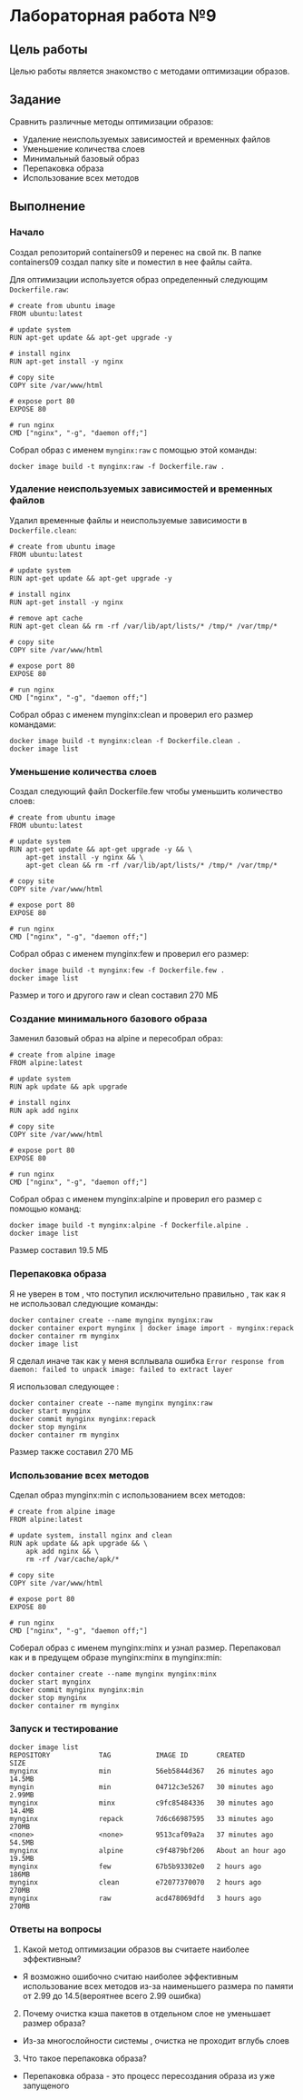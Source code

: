 # Лабораторная работа №9

## Цель работы

Целью работы является знакомство с методами оптимизации образов.

## Задание

Сравнить различные методы оптимизации образов:

- Удаление неиспользуемых зависимостей и временных файлов
- Уменьшение количества слоев
- Минимальный базовый образ
- Перепаковка образа
- Использование всех методов


## Выполнение 

### Начало 

Создал репозиторий containers09 и перенес на свой пк. В папке containers09 создал папку site и поместил в нее файлы сайта.

Для оптимизации используется образ определенный следующим `Dockerfile.raw`:

```
# create from ubuntu image
FROM ubuntu:latest

# update system
RUN apt-get update && apt-get upgrade -y

# install nginx
RUN apt-get install -y nginx

# copy site
COPY site /var/www/html

# expose port 80
EXPOSE 80

# run nginx
CMD ["nginx", "-g", "daemon off;"]
```

Собрал образ с именем `mynginx:raw` с помощью этой команды:

`docker image build -t mynginx:raw -f Dockerfile.raw .`

### Удаление неиспользуемых зависимостей и временных файлов

Удалил временные файлы и неиспользуемые зависимости в `Dockerfile.clean`:

```
# create from ubuntu image
FROM ubuntu:latest

# update system
RUN apt-get update && apt-get upgrade -y

# install nginx
RUN apt-get install -y nginx

# remove apt cache
RUN apt-get clean && rm -rf /var/lib/apt/lists/* /tmp/* /var/tmp/*

# copy site
COPY site /var/www/html

# expose port 80
EXPOSE 80

# run nginx
CMD ["nginx", "-g", "daemon off;"]
```

Собрал образ с именем mynginx:clean и проверил его размер командами:

```
docker image build -t mynginx:clean -f Dockerfile.clean .
docker image list
```

### Уменьшение количества слоев 

Создал следующий файл Dockerfile.few чтобы уменьшить количество слоев:

```
# create from ubuntu image
FROM ubuntu:latest

# update system
RUN apt-get update && apt-get upgrade -y && \
    apt-get install -y nginx && \
    apt-get clean && rm -rf /var/lib/apt/lists/* /tmp/* /var/tmp/*

# copy site
COPY site /var/www/html

# expose port 80
EXPOSE 80

# run nginx
CMD ["nginx", "-g", "daemon off;"]
```

Собрал образ с именем mynginx:few и проверил его размер:

```
docker image build -t mynginx:few -f Dockerfile.few .
docker image list
```

Размер и того и другого raw и clean составил 270 МБ

### Создание минимального базового образа

Заменил базовый образ на alpine и пересобрал образ:

```
# create from alpine image
FROM alpine:latest

# update system
RUN apk update && apk upgrade

# install nginx
RUN apk add nginx

# copy site
COPY site /var/www/html

# expose port 80
EXPOSE 80

# run nginx
CMD ["nginx", "-g", "daemon off;"]
```

Собрал образ с именем mynginx:alpine и проверил его размер с помощью команд:

```
docker image build -t mynginx:alpine -f Dockerfile.alpine .
docker image list
```

Размер составил 19.5 МБ

### Перепаковка образа

Я не уверен в том , что поступил исключительно правильно , так как я не использовал следующие команды: 

```
docker container create --name mynginx mynginx:raw
docker container export mynginx | docker image import - mynginx:repack
docker container rm mynginx
docker image list
```

Я сделал иначе так как у меня всплывала ошибка `Error response from daemon: failed to unpack image: failed to extract layer `

Я использовал следующее :

```
docker container create --name mynginx mynginx:raw
docker start mynginx
docker commit mynginx mynginx:repack
docker stop mynginx
docker container rm mynginx
```

Размер также составил 270 МБ

### Использование всех методов

Сделал образ mynginx:min с использованием всех методов:

```
# create from alpine image
FROM alpine:latest

# update system, install nginx and clean
RUN apk update && apk upgrade && \
    apk add nginx && \
    rm -rf /var/cache/apk/*

# copy site
COPY site /var/www/html

# expose port 80
EXPOSE 80

# run nginx
CMD ["nginx", "-g", "daemon off;"]
```

Соберал образ с именем mynginx:minx и узнал размер. Перепаковал как и в предущем образе mynginx:minx в mynginx:min:

```
docker container create --name mynginx mynginx:minx
docker start mynginx
docker commit mynginx mynginx:min
docker stop mynginx
docker container rm mynginx
```

### Запуск и тестирование

```
docker image list                                            
REPOSITORY            TAG           IMAGE ID       CREATED             SIZE  
mynginx               min           56eb5844d367   26 minutes ago      14.5MB
myngin                min           04712c3e5267   30 minutes ago      2.99MB
mynginx               minx          c9fc85484336   30 minutes ago      14.4MB
mynginx               repack        7d6c66987595   33 minutes ago      270MB 
<none>                <none>        9513caf09a2a   37 minutes ago      54.5MB
mynginx               alpine        c9f4879bf206   About an hour ago   19.5MB
mynginx               few           67b5b93302e0   2 hours ago         186MB 
mynginx               clean         e72077370070   2 hours ago         270MB 
mynginx               raw           acd478069dfd   3 hours ago         270MB 
```


### Ответы на вопросы 

1. Какой метод оптимизации образов вы считаете наиболее эффективным?

- Я возможно ошибочно считаю наиболее эффективным использование всех методов из-за наименьшего размера по памяти от 2.99 до 14.5(вероятнее всего 2.99 ошибка)

2. Почему очистка кэша пакетов в отдельном слое не уменьшает размер образа?

- Из-за многослойности системы , очистка не проходит вглубь слоев 

3. Что такое перепаковка образа?

- Перепаковка образа - это процесс пересоздания образа из уже запущеного